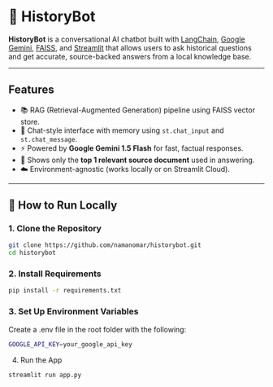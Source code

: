 # 📜 HistoryBot

**HistoryBot** is a conversational AI chatbot built with [LangChain](https://www.langchain.com/), [Google Gemini](https://ai.google.dev/), [FAISS](https://github.com/facebookresearch/faiss), and [Streamlit](https://streamlit.io/) that allows users to ask historical questions and get accurate, source-backed answers from a local knowledge base.

---

##  Features

- 📚 RAG (Retrieval-Augmented Generation) pipeline using FAISS vector store.
- 💬 Chat-style interface with memory using `st.chat_input` and `st.chat_message`.
- ⚡ Powered by **Google Gemini 1.5 Flash** for fast, factual responses.
- 🔎 Shows only the **top 1 relevant source document** used in answering.
- ☁️ Environment-agnostic (works locally or on Streamlit Cloud).

---

## 🚀 How to Run Locally

### 1. Clone the Repository

```bash
git clone https://github.com/namanomar/historybot.git
cd historybot
```

### 2.  Install Requirements

```bash
pip install -r requirements.txt
```

### 3. Set Up Environment Variables
Create a .env file in the root folder with the following:
```bash
GOOGLE_API_KEY=your_google_api_key
```

4. Run the App
```
streamlit run app.py
```
